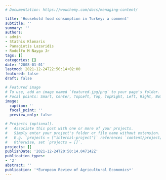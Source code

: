 ```yaml
---
# Documentation: https://wowchemy.com/docs/managing-content/

title: 'Household food consumption in Turkey: a comment'
subtitle: ''
summary: ''
authors:
- admin
- Stathis Klonaris
- Panagiotis Lazaridis
- Rodolfo M Nayga Jr
tags: []
categories: []
date: '2008-01-01'
lastmod: 2021-12-24T22:50:14+02:00
featured: false
draft: false

# Featured image
# To use, add an image named `featured.jpg/png` to your page's folder.
# Focal points: Smart, Center, TopLeft, Top, TopRight, Left, Right, BottomLeft, Bottom, BottomRight.
image:
  caption: ''
  focal_point: ''
  preview_only: false

# Projects (optional).
#   Associate this post with one or more of your projects.
#   Simply enter your project's folder or file name without extension.
#   E.g. `projects = ["internal-project"]` references `content/project/deep-learning/index.md`.
#   Otherwise, set `projects = []`.
projects: []
publishDate: '2021-12-24T20:50:14.047142Z'
publication_types:
- '2'
abstract: ''
publication: '*European Review of Agricultural Economics*'
---
```

